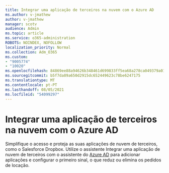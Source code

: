 ```yaml
---
title: Integrar uma aplicação de terceiros na nuvem com o Azure AD
ms.author: v-jmathew
author: v-jmathew
manager: scotv
audience: Admin
ms.topic: article
ms.service: o365-administration
ROBOTS: NOINDEX, NOFOLLOW
localization_priority: Normal
ms.collection: Adm_O365
ms.custom:
- "9005774"
- "10020"
ms.openlocfilehash: 84869ee88a94626b348461d699833ff5ea68a278ca049379a01c5209e4b1d076
ms.sourcegitcommit: b5f7da89a650d2915dc652449623c78be6247175
ms.translationtype: MT
ms.contentlocale: pt-PT
ms.lasthandoff: 08/05/2021
ms.locfileid: "54099297"
---
```

# <a name="integrate-a-third-party-cloud-app-with-azure-ad"></a>Integrar uma aplicação de terceiros na nuvem com o Azure AD

Simplifique o acesso e proteja as suas aplicações de nuvem de terceiros, como o Salesforce Dropbox. Utilize o assistente Integrar uma aplicação de nuvem de terceiros com o assistente do [Azure AD](https://go.microsoft.com/fwlink/?linkid=2157464) para adicionar aplicações e configurar o primeiro sinal, o que reduz ou elimina os pedidos de locação.
